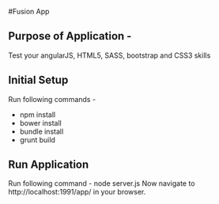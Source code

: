 #Fusion App

## Purpose of Application -
Test your angularJS, HTML5, SASS, bootstrap and CSS3 skills

## Initial Setup
Run following commands -
* npm install
* bower install
* bundle install
* grunt build

## Run Application
Run following command - node server.js
Now navigate to http://localhost:1991/app/ in your browser.
